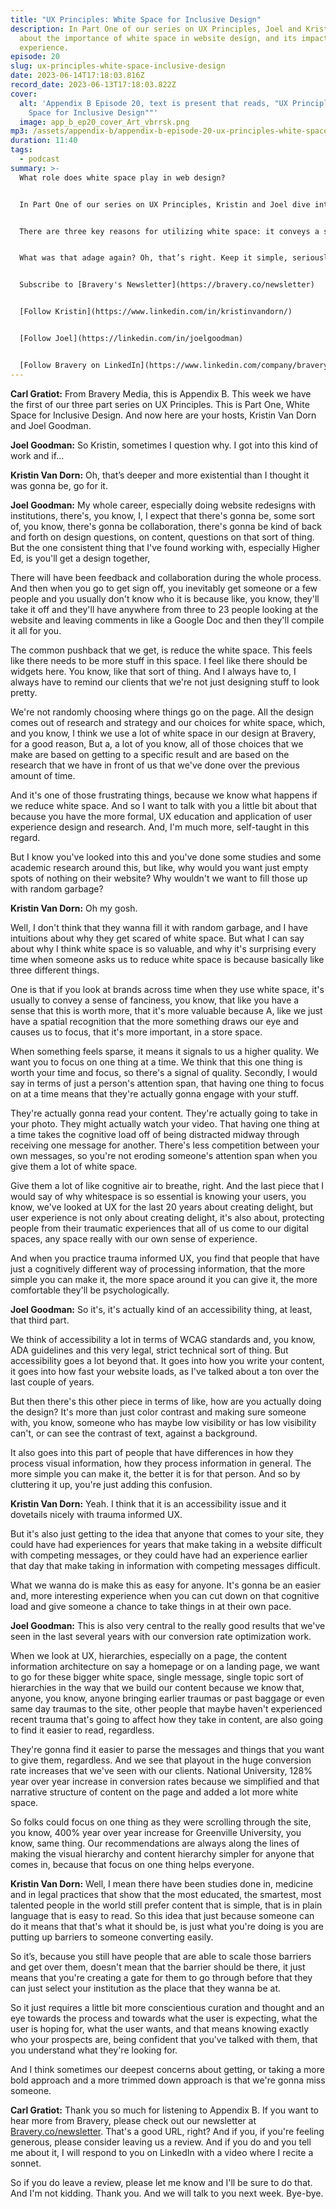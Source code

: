 ```yaml
---
title: "UX Principles: White Space for Inclusive Design"
description: In Part One of our series on UX Principles, Joel and Kristin chat
  about the importance of white space in website design, and its impact on user
  experience.
episode: 20
slug: ux-principles-white-space-inclusive-design
date: 2023-06-14T17:18:03.816Z
record_date: 2023-06-13T17:18:03.822Z
cover:
  alt: 'Appendix B Episode 20, text is present that reads, "UX Principles: White
    Space for Inclusive Design""'
  image: app_b_ep20_cover_Art_vbrrsk.png
mp3: /assets/appendix-b/appendix-b-episode-20-ux-principles-white-space-for-inclusive-design.mp3
duration: 11:40
tags:
  - podcast
summary: >-
  What role does white space play in web design?


  In Part One of our series on UX Principles, Kristin and Joel dive into the impact white space has on UX.


  There are three key reasons for utilizing white space: it conveys a sense of quality and focus, it improves user engagement by reducing cognitive load, and it creates a psychologically comfortable experience. 


  What was that adage again? Oh, that’s right. Keep it simple, seriously.


  Subscribe to [Bravery's Newsletter](https://bravery.co/newsletter)


  [Follow Kristin](https://www.linkedin.com/in/kristinvandorn/)


  [Follow Joel](https://linkedin.com/in/joelgoodman)


  [Follow Bravery on LinkedIn](https://www.linkedin.com/company/bravery-media/)
---
```

**Carl Gratiot:** From Bravery Media, this is Appendix B. This week we have the first of our three part series on UX Principles. This is Part One, White Space for Inclusive Design. And now here are your hosts, Kristin Van Dorn and Joel Goodman. 

**Joel Goodman:** So Kristin, sometimes I question why. I got into this kind of work and if…

**Kristin Van Dorn:** Oh, that’s deeper and more existential than I thought it was gonna be, go for it.

**Joel Goodman:** My whole career, especially doing website redesigns with institutions, there's, you know, I, I expect that there's gonna be, some sort of, you know, there's gonna be collaboration, there's gonna be kind of back and forth on design questions, on content, questions on that sort of thing. But the one consistent thing that I've found working with, especially Higher Ed, is you'll get a design together,

There will have been feedback and collaboration during the whole process. And then when you go to get sign off, you inevitably get someone or a few people and you usually don't know who it is because like, you know, they'll take it off and they'll have anywhere from three to 23 people looking at the website and leaving comments in like a Google Doc and then they'll compile it all for you.

The common pushback that we get, is reduce the white space. This feels like there needs to be more stuff in this space. I feel like there should be widgets here. You know, like that sort of thing. And I always have to, I always have to remind our clients that we're not just designing stuff to look pretty.

We're not randomly choosing where things go on the page. All the design comes out of research and strategy and our choices for white space, which, and you know, I think we use a lot of white space in our design at Bravery, for a good reason, But a, a lot of you know, all of those choices that we make are based on getting to a specific result and are based on the research that we have in front of us that we've done over the previous amount of time.

And it's one of those frustrating things, because we know what happens if we reduce white space. And so I want to talk with you a little bit about that because you have the more formal, UX education and application of user experience design and research. And, I'm much more, self-taught in this regard.

But I know you've looked into this and you've done some studies and some academic research around this, but like, why would you want just empty spots of nothing on their website? Why wouldn't we want to fill those up with random garbage? 

**Kristin Van Dorn:** Oh my gosh.

Well, I don't think that they wanna fill it with random garbage, and I have intuitions about why they get scared of white space. But what I can say about why I think white space is so valuable, and why it's surprising every time when someone asks us to reduce white space is because basically like three different things.

One is that if you look at brands across time when they use white space, it's usually to convey a sense of fanciness, you know, that like you have a sense that this is worth more, that it's more valuable because A, like we just have a spatial recognition that the more something draws our eye and causes us to focus, that it's more important, in a store space.

When something feels sparse, it means it signals to us a higher quality. We want you to focus on one thing at a time. We think that this one thing is worth your time and focus, so there's a signal of quality. Secondly, I would say in terms of just a person's attention span, that having one thing to focus on at a time means that they're actually gonna engage with your stuff.

They're actually gonna read your content. They're actually going to take in your photo. They might actually watch your video. That having one thing at a time takes the cognitive load off of being distracted midway through receiving one message for another. There's less competition between your own messages, so you're not eroding someone's attention span when you give them a lot of white space.

Give them a lot of like cognitive air to breathe, right. And the last piece that I would say of why whitespace is so essential is knowing your users, you know, we've looked at UX for the last 20 years about creating delight, but user experience is not only about creating delight, it's also about, protecting people from their traumatic experiences that all of us come to our digital spaces, any space really with our own sense of experience.

And when you practice trauma informed UX, you find that people that have just a cognitively different way of processing information, that the more simple you can make it, the more space around it you can give it, the more comfortable they'll be psychologically. 

**Joel Goodman:** So it's, it's actually kind of an accessibility thing, at least, that third part.

We think of accessibility a lot in terms of WCAG standards and, you know, ADA guidelines and this very legal, strict technical sort of thing. But accessibility goes a lot beyond that. It goes into how you write your content, it goes into how fast your website loads, as I've talked about a ton over the last couple of years.

But then there's this other piece in terms of like, how are you actually doing the design? It's more than just color contrast and making sure someone with, you know, someone who has maybe low visibility or has low visibility can't, or can see the contrast of text, against a background.

It also goes into this part of people that have differences in how they process visual information, how they process information in general. The more simple you can make it, the better it is for that person. And so by cluttering it up, you're just adding this confusion.

**Kristin Van Dorn:** Yeah. I think that it is an accessibility issue and it dovetails nicely with trauma informed UX.

But it's also just getting to the idea that anyone that comes to your site, they could have had experiences for years that make taking in a website difficult with competing messages, or they could have had an experience earlier that day that make taking in information with competing messages difficult.

What we wanna do is make this as easy for anyone. It's gonna be an easier and, more interesting experience when you can cut down on that cognitive load and give someone a chance to take things in at their own pace.

**Joel Goodman:** This is also very central to the really good results that we've seen in the last several years with our conversion rate optimization work.

When we look at UX, hierarchies, especially on a page, the content information architecture on say a homepage or on a landing page, we want to go for these bigger white space, single message, single topic sort of hierarchies in the way that we build our content because we know that, anyone, you know, anyone bringing earlier traumas or past baggage or even same day traumas to the site, other people that maybe haven't experienced recent trauma that's going to affect how they take in content, are also going to find it easier to read, regardless.

They're gonna find it easier to parse the messages and things that you want to give them, regardless. And we see that playout in the huge conversion rate increases that we've seen with our clients. National University, 128% year over year increase in conversion rates because we simplified and that narrative structure of content on the page and added a lot more white space.

So folks could focus on one thing as they were scrolling through the site, you know, 400% year over year increase for Greenville University, you know, same thing. Our recommendations are always along the lines of making the visual hierarchy and content hierarchy simpler for anyone that comes in, because that focus on one thing helps everyone.

**Kristin Van Dorn:** Well, I mean there have been studies done in, medicine and in legal practices that show that the most educated, the smartest, most talented people in the world still prefer content that is simple, that is in plain language that is easy to read. So this idea that just because someone can do it means that that's what it should be, is just what you're doing is you are putting up barriers to someone converting easily.

So it’s, because you still have people that are able to scale those barriers and get over them, doesn't mean that the barrier should be there, it just means that you're creating a gate for them to go through before that they can just select your institution as the place that they wanna be at.

So it just requires a little bit more conscientious curation and thought and an eye towards the process and towards what the user is expecting, what the user is hoping for, what the user wants, and that means knowing exactly who your prospects are, being confident that you've talked with them, that you understand what they're looking for.

And I think sometimes our deepest concerns about getting, or taking a more bold approach and a more trimmed down approach is that we're gonna miss someone.

**Carl Gratiot:** Thank you so much for listening to Appendix B. If you want to hear more from Bravery, please check out our newsletter at [Bravery.co/newsletter](https://bravery.co/newsletter). That's a good URL, right? And if you, if you're feeling generous, please consider leaving us a review. And if you do and you tell me about it, I will respond to you on LinkedIn with a video where I recite a sonnet.

So if you do leave a review, please let me know and I'll be sure to do that. And I'm not kidding. Thank you. And we will talk to you next week. Bye-bye.